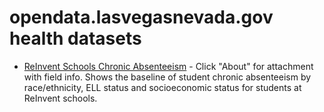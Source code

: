 # opendata.lasvegasnevada.gov health datasets
* [ReInvent Schools Chronic Absenteeism](https://opendata.lasvegasnevada.gov/d/wbm9-wp4e) - Click "About" for attachment with field info. Shows the baseline of student chronic absenteeism by race/ethnicity, ELL status and socioeconomic status for students at ReInvent schools.